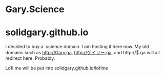 # Gary.Science
# solidgary.github.io

I decided to buy a .science domain. I am hosting it here now. My old domains such as  http://Gary.ga, http://ゲイリー.ga, and http://🤤.ga will all redirect here. Probably.

Lofi.me will be put into solidgary.github.io/lofime
